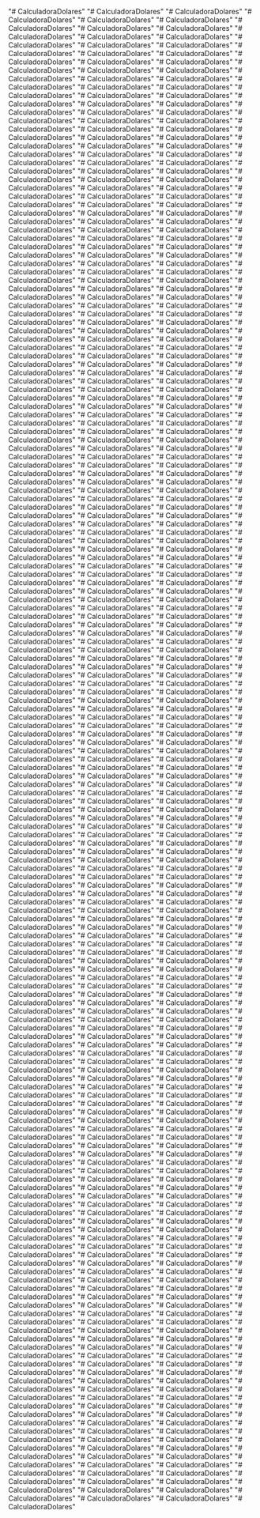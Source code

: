 "# CalculadoraDolares" 
"# CalculadoraDolares" 
"# CalculadoraDolares" 
"# CalculadoraDolares" 
"# CalculadoraDolares" 
"# CalculadoraDolares" 
"# CalculadoraDolares" 
"# CalculadoraDolares" 
"# CalculadoraDolares" 
"# CalculadoraDolares" 
"# CalculadoraDolares" 
"# CalculadoraDolares" 
"# CalculadoraDolares" 
"# CalculadoraDolares" 
"# CalculadoraDolares" 
"# CalculadoraDolares" 
"# CalculadoraDolares" 
"# CalculadoraDolares" 
"# CalculadoraDolares" 
"# CalculadoraDolares" 
"# CalculadoraDolares" 
"# CalculadoraDolares" 
"# CalculadoraDolares" 
"# CalculadoraDolares" 
"# CalculadoraDolares" 
"# CalculadoraDolares" 
"# CalculadoraDolares" 
"# CalculadoraDolares" 
"# CalculadoraDolares" 
"# CalculadoraDolares" 
"# CalculadoraDolares" 
"# CalculadoraDolares" 
"# CalculadoraDolares" 
"# CalculadoraDolares" 
"# CalculadoraDolares" 
"# CalculadoraDolares" 
"# CalculadoraDolares" 
"# CalculadoraDolares" 
"# CalculadoraDolares" 
"# CalculadoraDolares" 
"# CalculadoraDolares" 
"# CalculadoraDolares" 
"# CalculadoraDolares" 
"# CalculadoraDolares" 
"# CalculadoraDolares" 
"# CalculadoraDolares" 
"# CalculadoraDolares" 
"# CalculadoraDolares" 
"# CalculadoraDolares" 
"# CalculadoraDolares" 
"# CalculadoraDolares" 
"# CalculadoraDolares" 
"# CalculadoraDolares" 
"# CalculadoraDolares" 
"# CalculadoraDolares" 
"# CalculadoraDolares" 
"# CalculadoraDolares" 
"# CalculadoraDolares" 
"# CalculadoraDolares" 
"# CalculadoraDolares" 
"# CalculadoraDolares" 
"# CalculadoraDolares" 
"# CalculadoraDolares" 
"# CalculadoraDolares" 
"# CalculadoraDolares" 
"# CalculadoraDolares" 
"# CalculadoraDolares" 
"# CalculadoraDolares" 
"# CalculadoraDolares" 
"# CalculadoraDolares" 
"# CalculadoraDolares" 
"# CalculadoraDolares" 
"# CalculadoraDolares" 
"# CalculadoraDolares" 
"# CalculadoraDolares" 
"# CalculadoraDolares" 
"# CalculadoraDolares" 
"# CalculadoraDolares" 
"# CalculadoraDolares" 
"# CalculadoraDolares" 
"# CalculadoraDolares" 
"# CalculadoraDolares" 
"# CalculadoraDolares" 
"# CalculadoraDolares" 
"# CalculadoraDolares" 
"# CalculadoraDolares" 
"# CalculadoraDolares" 
"# CalculadoraDolares" 
"# CalculadoraDolares" 
"# CalculadoraDolares" 
"# CalculadoraDolares" 
"# CalculadoraDolares" 
"# CalculadoraDolares" 
"# CalculadoraDolares" 
"# CalculadoraDolares" 
"# CalculadoraDolares" 
"# CalculadoraDolares" 
"# CalculadoraDolares" 
"# CalculadoraDolares" 
"# CalculadoraDolares" 
"# CalculadoraDolares" 
"# CalculadoraDolares" 
"# CalculadoraDolares" 
"# CalculadoraDolares" 
"# CalculadoraDolares" 
"# CalculadoraDolares" 
"# CalculadoraDolares" 
"# CalculadoraDolares" 
"# CalculadoraDolares" 
"# CalculadoraDolares" 
"# CalculadoraDolares" 
"# CalculadoraDolares" 
"# CalculadoraDolares" 
"# CalculadoraDolares" 
"# CalculadoraDolares" 
"# CalculadoraDolares" 
"# CalculadoraDolares" 
"# CalculadoraDolares" 
"# CalculadoraDolares" 
"# CalculadoraDolares" 
"# CalculadoraDolares" 
"# CalculadoraDolares" 
"# CalculadoraDolares" 
"# CalculadoraDolares" 
"# CalculadoraDolares" 
"# CalculadoraDolares" 
"# CalculadoraDolares" 
"# CalculadoraDolares" 
"# CalculadoraDolares" 
"# CalculadoraDolares" 
"# CalculadoraDolares" 
"# CalculadoraDolares" 
"# CalculadoraDolares" 
"# CalculadoraDolares" 
"# CalculadoraDolares" 
"# CalculadoraDolares" 
"# CalculadoraDolares" 
"# CalculadoraDolares" 
"# CalculadoraDolares" 
"# CalculadoraDolares" 
"# CalculadoraDolares" 
"# CalculadoraDolares" 
"# CalculadoraDolares" 
"# CalculadoraDolares" 
"# CalculadoraDolares" 
"# CalculadoraDolares" 
"# CalculadoraDolares" 
"# CalculadoraDolares" 
"# CalculadoraDolares" 
"# CalculadoraDolares" 
"# CalculadoraDolares" 
"# CalculadoraDolares" 
"# CalculadoraDolares" 
"# CalculadoraDolares" 
"# CalculadoraDolares" 
"# CalculadoraDolares" 
"# CalculadoraDolares" 
"# CalculadoraDolares" 
"# CalculadoraDolares" 
"# CalculadoraDolares" 
"# CalculadoraDolares" 
"# CalculadoraDolares" 
"# CalculadoraDolares" 
"# CalculadoraDolares" 
"# CalculadoraDolares" 
"# CalculadoraDolares" 
"# CalculadoraDolares" 
"# CalculadoraDolares" 
"# CalculadoraDolares" 
"# CalculadoraDolares" 
"# CalculadoraDolares" 
"# CalculadoraDolares" 
"# CalculadoraDolares" 
"# CalculadoraDolares" 
"# CalculadoraDolares" 
"# CalculadoraDolares" 
"# CalculadoraDolares" 
"# CalculadoraDolares" 
"# CalculadoraDolares" 
"# CalculadoraDolares" 
"# CalculadoraDolares" 
"# CalculadoraDolares" 
"# CalculadoraDolares" 
"# CalculadoraDolares" 
"# CalculadoraDolares" 
"# CalculadoraDolares" 
"# CalculadoraDolares" 
"# CalculadoraDolares" 
"# CalculadoraDolares" 
"# CalculadoraDolares" 
"# CalculadoraDolares" 
"# CalculadoraDolares" 
"# CalculadoraDolares" 
"# CalculadoraDolares" 
"# CalculadoraDolares" 
"# CalculadoraDolares" 
"# CalculadoraDolares" 
"# CalculadoraDolares" 
"# CalculadoraDolares" 
"# CalculadoraDolares" 
"# CalculadoraDolares" 
"# CalculadoraDolares" 
"# CalculadoraDolares" 
"# CalculadoraDolares" 
"# CalculadoraDolares" 
"# CalculadoraDolares" 
"# CalculadoraDolares" 
"# CalculadoraDolares" 
"# CalculadoraDolares" 
"# CalculadoraDolares" 
"# CalculadoraDolares" 
"# CalculadoraDolares" 
"# CalculadoraDolares" 
"# CalculadoraDolares" 
"# CalculadoraDolares" 
"# CalculadoraDolares" 
"# CalculadoraDolares" 
"# CalculadoraDolares" 
"# CalculadoraDolares" 
"# CalculadoraDolares" 
"# CalculadoraDolares" 
"# CalculadoraDolares" 
"# CalculadoraDolares" 
"# CalculadoraDolares" 
"# CalculadoraDolares" 
"# CalculadoraDolares" 
"# CalculadoraDolares" 
"# CalculadoraDolares" 
"# CalculadoraDolares" 
"# CalculadoraDolares" 
"# CalculadoraDolares" 
"# CalculadoraDolares" 
"# CalculadoraDolares" 
"# CalculadoraDolares" 
"# CalculadoraDolares" 
"# CalculadoraDolares" 
"# CalculadoraDolares" 
"# CalculadoraDolares" 
"# CalculadoraDolares" 
"# CalculadoraDolares" 
"# CalculadoraDolares" 
"# CalculadoraDolares" 
"# CalculadoraDolares" 
"# CalculadoraDolares" 
"# CalculadoraDolares" 
"# CalculadoraDolares" 
"# CalculadoraDolares" 
"# CalculadoraDolares" 
"# CalculadoraDolares" 
"# CalculadoraDolares" 
"# CalculadoraDolares" 
"# CalculadoraDolares" 
"# CalculadoraDolares" 
"# CalculadoraDolares" 
"# CalculadoraDolares" 
"# CalculadoraDolares" 
"# CalculadoraDolares" 
"# CalculadoraDolares" 
"# CalculadoraDolares" 
"# CalculadoraDolares" 
"# CalculadoraDolares" 
"# CalculadoraDolares" 
"# CalculadoraDolares" 
"# CalculadoraDolares" 
"# CalculadoraDolares" 
"# CalculadoraDolares" 
"# CalculadoraDolares" 
"# CalculadoraDolares" 
"# CalculadoraDolares" 
"# CalculadoraDolares" 
"# CalculadoraDolares" 
"# CalculadoraDolares" 
"# CalculadoraDolares" 
"# CalculadoraDolares" 
"# CalculadoraDolares" 
"# CalculadoraDolares" 
"# CalculadoraDolares" 
"# CalculadoraDolares" 
"# CalculadoraDolares" 
"# CalculadoraDolares" 
"# CalculadoraDolares" 
"# CalculadoraDolares" 
"# CalculadoraDolares" 
"# CalculadoraDolares" 
"# CalculadoraDolares" 
"# CalculadoraDolares" 
"# CalculadoraDolares" 
"# CalculadoraDolares" 
"# CalculadoraDolares" 
"# CalculadoraDolares" 
"# CalculadoraDolares" 
"# CalculadoraDolares" 
"# CalculadoraDolares" 
"# CalculadoraDolares" 
"# CalculadoraDolares" 
"# CalculadoraDolares" 
"# CalculadoraDolares" 
"# CalculadoraDolares" 
"# CalculadoraDolares" 
"# CalculadoraDolares" 
"# CalculadoraDolares" 
"# CalculadoraDolares" 
"# CalculadoraDolares" 
"# CalculadoraDolares" 
"# CalculadoraDolares" 
"# CalculadoraDolares" 
"# CalculadoraDolares" 
"# CalculadoraDolares" 
"# CalculadoraDolares" 
"# CalculadoraDolares" 
"# CalculadoraDolares" 
"# CalculadoraDolares" 
"# CalculadoraDolares" 
"# CalculadoraDolares" 
"# CalculadoraDolares" 
"# CalculadoraDolares" 
"# CalculadoraDolares" 
"# CalculadoraDolares" 
"# CalculadoraDolares" 
"# CalculadoraDolares" 
"# CalculadoraDolares" 
"# CalculadoraDolares" 
"# CalculadoraDolares" 
"# CalculadoraDolares" 
"# CalculadoraDolares" 
"# CalculadoraDolares" 
"# CalculadoraDolares" 
"# CalculadoraDolares" 
"# CalculadoraDolares" 
"# CalculadoraDolares" 
"# CalculadoraDolares" 
"# CalculadoraDolares" 
"# CalculadoraDolares" 
"# CalculadoraDolares" 
"# CalculadoraDolares" 
"# CalculadoraDolares" 
"# CalculadoraDolares" 
"# CalculadoraDolares" 
"# CalculadoraDolares" 
"# CalculadoraDolares" 
"# CalculadoraDolares" 
"# CalculadoraDolares" 
"# CalculadoraDolares" 
"# CalculadoraDolares" 
"# CalculadoraDolares" 
"# CalculadoraDolares" 
"# CalculadoraDolares" 
"# CalculadoraDolares" 
"# CalculadoraDolares" 
"# CalculadoraDolares" 
"# CalculadoraDolares" 
"# CalculadoraDolares" 
"# CalculadoraDolares" 
"# CalculadoraDolares" 
"# CalculadoraDolares" 
"# CalculadoraDolares" 
"# CalculadoraDolares" 
"# CalculadoraDolares" 
"# CalculadoraDolares" 
"# CalculadoraDolares" 
"# CalculadoraDolares" 
"# CalculadoraDolares" 
"# CalculadoraDolares" 
"# CalculadoraDolares" 
"# CalculadoraDolares" 
"# CalculadoraDolares" 
"# CalculadoraDolares" 
"# CalculadoraDolares" 
"# CalculadoraDolares" 
"# CalculadoraDolares" 
"# CalculadoraDolares" 
"# CalculadoraDolares" 
"# CalculadoraDolares" 
"# CalculadoraDolares" 
"# CalculadoraDolares" 
"# CalculadoraDolares" 
"# CalculadoraDolares" 
"# CalculadoraDolares" 
"# CalculadoraDolares" 
"# CalculadoraDolares" 
"# CalculadoraDolares" 
"# CalculadoraDolares" 
"# CalculadoraDolares" 
"# CalculadoraDolares" 
"# CalculadoraDolares" 
"# CalculadoraDolares" 
"# CalculadoraDolares" 
"# CalculadoraDolares" 
"# CalculadoraDolares" 
"# CalculadoraDolares" 
"# CalculadoraDolares" 
"# CalculadoraDolares" 
"# CalculadoraDolares" 
"# CalculadoraDolares" 
"# CalculadoraDolares" 
"# CalculadoraDolares" 
"# CalculadoraDolares" 
"# CalculadoraDolares" 
"# CalculadoraDolares" 
"# CalculadoraDolares" 
"# CalculadoraDolares" 
"# CalculadoraDolares" 
"# CalculadoraDolares" 
"# CalculadoraDolares" 
"# CalculadoraDolares" 
"# CalculadoraDolares" 
"# CalculadoraDolares" 
"# CalculadoraDolares" 
"# CalculadoraDolares" 
"# CalculadoraDolares" 
"# CalculadoraDolares" 
"# CalculadoraDolares" 
"# CalculadoraDolares" 
"# CalculadoraDolares" 
"# CalculadoraDolares" 
"# CalculadoraDolares" 
"# CalculadoraDolares" 
"# CalculadoraDolares" 
"# CalculadoraDolares" 
"# CalculadoraDolares" 
"# CalculadoraDolares" 
"# CalculadoraDolares" 
"# CalculadoraDolares" 
"# CalculadoraDolares" 
"# CalculadoraDolares" 
"# CalculadoraDolares" 
"# CalculadoraDolares" 
"# CalculadoraDolares" 
"# CalculadoraDolares" 
"# CalculadoraDolares" 
"# CalculadoraDolares" 
"# CalculadoraDolares" 
"# CalculadoraDolares" 
"# CalculadoraDolares" 
"# CalculadoraDolares" 
"# CalculadoraDolares" 
"# CalculadoraDolares" 
"# CalculadoraDolares" 
"# CalculadoraDolares" 
"# CalculadoraDolares" 
"# CalculadoraDolares" 
"# CalculadoraDolares" 
"# CalculadoraDolares" 
"# CalculadoraDolares" 
"# CalculadoraDolares" 
"# CalculadoraDolares" 
"# CalculadoraDolares" 
"# CalculadoraDolares" 
"# CalculadoraDolares" 
"# CalculadoraDolares" 
"# CalculadoraDolares" 
"# CalculadoraDolares" 
"# CalculadoraDolares" 
"# CalculadoraDolares" 
"# CalculadoraDolares" 
"# CalculadoraDolares" 
"# CalculadoraDolares" 
"# CalculadoraDolares" 
"# CalculadoraDolares" 
"# CalculadoraDolares" 
"# CalculadoraDolares" 
"# CalculadoraDolares" 
"# CalculadoraDolares" 
"# CalculadoraDolares" 
"# CalculadoraDolares" 
"# CalculadoraDolares" 
"# CalculadoraDolares" 
"# CalculadoraDolares" 
"# CalculadoraDolares" 
"# CalculadoraDolares" 
"# CalculadoraDolares" 
"# CalculadoraDolares" 
"# CalculadoraDolares" 
"# CalculadoraDolares" 
"# CalculadoraDolares" 
"# CalculadoraDolares" 
"# CalculadoraDolares" 
"# CalculadoraDolares" 
"# CalculadoraDolares" 
"# CalculadoraDolares" 
"# CalculadoraDolares" 
"# CalculadoraDolares" 
"# CalculadoraDolares" 
"# CalculadoraDolares" 
"# CalculadoraDolares" 
"# CalculadoraDolares" 
"# CalculadoraDolares" 
"# CalculadoraDolares" 
"# CalculadoraDolares" 
"# CalculadoraDolares" 
"# CalculadoraDolares" 
"# CalculadoraDolares" 
"# CalculadoraDolares" 
"# CalculadoraDolares" 
"# CalculadoraDolares" 
"# CalculadoraDolares" 
"# CalculadoraDolares" 
"# CalculadoraDolares" 
"# CalculadoraDolares" 
"# CalculadoraDolares" 
"# CalculadoraDolares" 
"# CalculadoraDolares" 
"# CalculadoraDolares" 
"# CalculadoraDolares" 
"# CalculadoraDolares" 
"# CalculadoraDolares" 
"# CalculadoraDolares" 
"# CalculadoraDolares" 
"# CalculadoraDolares" 
"# CalculadoraDolares" 
"# CalculadoraDolares" 
"# CalculadoraDolares" 
"# CalculadoraDolares" 
"# CalculadoraDolares" 
"# CalculadoraDolares" 
"# CalculadoraDolares" 
"# CalculadoraDolares" 
"# CalculadoraDolares" 
"# CalculadoraDolares" 
"# CalculadoraDolares" 
"# CalculadoraDolares" 
"# CalculadoraDolares" 
"# CalculadoraDolares" 
"# CalculadoraDolares" 
"# CalculadoraDolares" 
"# CalculadoraDolares" 
"# CalculadoraDolares" 
"# CalculadoraDolares" 
"# CalculadoraDolares" 
"# CalculadoraDolares" 
"# CalculadoraDolares" 
"# CalculadoraDolares" 
"# CalculadoraDolares" 
"# CalculadoraDolares" 
"# CalculadoraDolares" 

